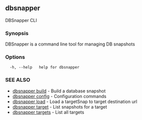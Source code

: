 ## dbsnapper

DBSnapper CLI

### Synopsis

DBSnapper is a command line tool for managing DB snapshots

### Options

```
  -h, --help   help for dbsnapper
```

### SEE ALSO

* [dbsnapper build](/cmd/dbsnapper_build/)	 - Build a database snapshot
* [dbsnapper config](/cmd/dbsnapper_config/)	 - Configuration commands
* [dbsnapper load](/cmd/dbsnapper_load/)	 - Load a targetSnap to target destination url
* [dbsnapper target](/cmd/dbsnapper_target/)	 - List snapshots for a target
* [dbsnapper targets](/cmd/dbsnapper_targets/)	 - List all targets

